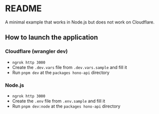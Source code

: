 # README

A minimal example that works in Node.js but does not work on Cloudflare.

## How to launch the application

### Cloudflare (wrangler dev)

- `ngrok http 3000`
- Create the `.dev.vars` file from `.dev.vars.sample` and fill it
- Run `pnpm dev` at the `packages hono-api` directory

### Node.js

- `ngrok http 3000`
- Create the `.env` file from `.env.sample` and fill it
- Run `pnpm dev:node` at the `packages hono-api` directory
